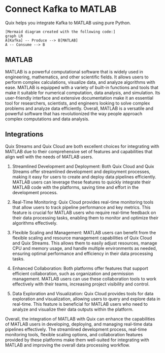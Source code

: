 # Connect Kafka to MATLAB

Quix helps you integrate Kafka to MATLAB using pure Python.

```
[Mermaid diagram created with the following code:]
graph LR
A[Kafka] -- Produce --> B[MATLAB]
A -- Consume --> B
```

## MATLAB

MATLAB is a powerful computational software that is widely used in engineering, mathematics, and other scientific fields. It allows users to perform complex calculations, visualize data, and analyze algorithms with ease. MATLAB is equipped with a variety of built-in functions and tools that make it suitable for numerical computation, data analysis, and simulation. Its user-friendly interface and extensive documentation make it an essential tool for researchers, scientists, and engineers looking to solve complex problems and analyze data efficiently. Overall, MATLAB is a versatile and powerful software that has revolutionized the way people approach complex computations and data analysis.

## Integrations

Quix Streams and Quix Cloud are both excellent choices for integrating with MATLAB due to their comprehensive set of features and capabilities that align well with the needs of MATLAB users. 

1. Streamlined Development and Deployment: Both Quix Cloud and Quix Streams offer streamlined development and deployment processes, making it easy for users to create and deploy data pipelines efficiently. MATLAB users can leverage these features to quickly integrate their MATLAB code with the platforms, saving time and effort in the development process.

2. Real-Time Monitoring: Quix Cloud provides real-time monitoring tools that allow users to track pipeline performance and key metrics. This feature is crucial for MATLAB users who require real-time feedback on their data processing tasks, enabling them to monitor and optimize their algorithms effectively.

3. Flexible Scaling and Management: MATLAB users can benefit from the flexible scaling and resource management capabilities of Quix Cloud and Quix Streams. This allows them to easily adjust resources, manage CPU and memory usage, and handle multiple environments as needed, ensuring optimal performance and efficiency in their data processing tasks.

4. Enhanced Collaboration: Both platforms offer features that support efficient collaboration, such as organization and permission management. MATLAB users can use these collaboration tools to work effectively with their teams, increasing project visibility and control.

5. Data Exploration and Visualization: Quix Cloud provides tools for data exploration and visualization, allowing users to query and explore data in real-time. This feature is beneficial for MATLAB users who need to analyze and visualize their data outputs within the platform.

Overall, the integration of MATLAB with Quix can enhance the capabilities of MATLAB users in developing, deploying, and managing real-time data pipelines effectively. The streamlined development process, real-time monitoring tools, flexible scaling options, and collaboration features provided by these platforms make them well-suited for integrating with MATLAB and improving the overall data processing workflow.

